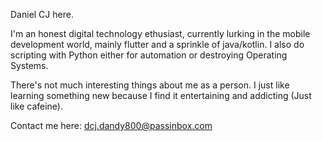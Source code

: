 Daniel CJ here. 

I'm an honest digital technology ethusiast, currently lurking in the mobile development world, mainly flutter and a sprinkle of java/kotlin. I also do scripting with Python either for automation or destroying Operating Systems.

There's not much interesting things about me as a person. I just like learning something new because I find it entertaining and addicting (Just like cafeine).

Contact me here: dcj.dandy800@passinbox.com
